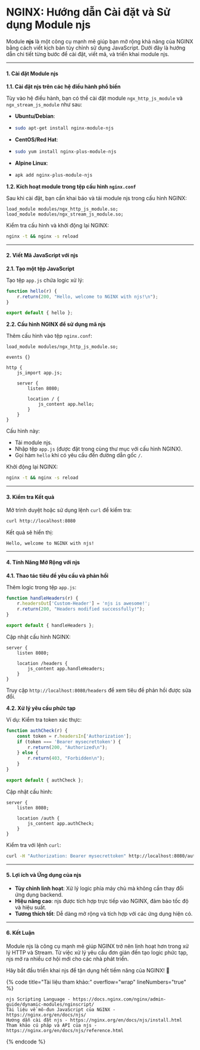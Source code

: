 # NGINX: Hướng dẫn Cài đặt và Sử dụng Module njs

Module **njs** là một công cụ mạnh mẽ giúp bạn mở rộng khả năng của NGINX bằng cách viết kịch bản tùy chỉnh sử dụng JavaScript. Dưới đây là hướng dẫn chi tiết từng bước để cài đặt, viết mã, và triển khai module njs.

***

#### 1. **Cài đặt Module njs**

**1.1. Cài đặt njs trên các hệ điều hành phổ biến**

Tùy vào hệ điều hành, bạn có thể cài đặt module `ngx_http_js_module` và `ngx_stream_js_module` như sau:

* **Ubuntu/Debian**:
* ```bash
  sudo apt-get install nginx-module-njs
  ```
* **CentOS/Red Hat**:
* ```bash
  sudo yum install nginx-plus-module-njs
  ```
* **Alpine Linux**:
* ```bash
  apk add nginx-plus-module-njs
  ```

**1.2. Kích hoạt module trong tệp cấu hình `nginx.conf`**

Sau khi cài đặt, bạn cần khai báo và tải module njs trong cấu hình NGINX:

```nginx
load_module modules/ngx_http_js_module.so;
load_module modules/ngx_stream_js_module.so;
```

Kiểm tra cấu hình và khởi động lại NGINX:

```bash
nginx -t && nginx -s reload
```

***

#### 2. **Viết Mã JavaScript với njs**

**2.1. Tạo một tệp JavaScript**

Tạo tệp `app.js` chứa logic xử lý:

```javascript
function hello(r) {
    r.return(200, "Hello, welcome to NGINX with njs!\n");
}

export default { hello };
```

**2.2. Cấu hình NGINX để sử dụng mã njs**

Thêm cấu hình vào tệp `nginx.conf`:

```nginx
load_module modules/ngx_http_js_module.so;

events {}

http {
    js_import app.js;

    server {
        listen 8080;

        location / {
            js_content app.hello;
        }
    }
}
```

Cấu hình này:

* Tải module njs.
* Nhập tệp `app.js` (được đặt trong cùng thư mục với cấu hình NGINX).
* Gọi hàm `hello` khi có yêu cầu đến đường dẫn gốc `/`.

Khởi động lại NGINX:

```bash
nginx -t && nginx -s reload
```

***

#### 3. **Kiểm tra Kết quả**

Mở trình duyệt hoặc sử dụng lệnh `curl` để kiểm tra:

```bash
curl http://localhost:8080
```

Kết quả sẽ hiển thị:

```vbnet
Hello, welcome to NGINX with njs!
```

***

#### 4. **Tính Năng Mở Rộng với njs**

**4.1. Thao tác tiêu đề yêu cầu và phản hồi**

Thêm logic trong tệp `app.js`:

```javascript
function handleHeaders(r) {
    r.headersOut['Custom-Header'] = 'njs is awesome!';
    r.return(200, "Headers modified successfully!");
}

export default { handleHeaders };
```

Cập nhật cấu hình NGINX:

```nginx
server {
    listen 8080;

    location /headers {
        js_content app.handleHeaders;
    }
}
```

Truy cập `http://localhost:8080/headers` để xem tiêu đề phản hồi được sửa đổi.

**4.2. Xử lý yêu cầu phức tạp**

Ví dụ: Kiểm tra token xác thực:

```javascript
function authCheck(r) {
    const token = r.headersIn['Authorization'];
    if (token === 'Bearer mysecrettoken') {
        r.return(200, "Authorized\n");
    } else {
        r.return(403, "Forbidden\n");
    }
}

export default { authCheck };
```

Cập nhật cấu hình:

```nginx
server {
    listen 8080;

    location /auth {
        js_content app.authCheck;
    }
}
```

Kiểm tra với lệnh `curl`:

```bash
curl -H "Authorization: Bearer mysecrettoken" http://localhost:8080/auth
```

***

#### 5. **Lợi ích và Ứng dụng của njs**

* **Tùy chỉnh linh hoạt**: Xử lý logic phía máy chủ mà không cần thay đổi ứng dụng backend.
* **Hiệu năng cao**: njs được tích hợp trực tiếp vào NGINX, đảm bảo tốc độ và hiệu suất.
* **Tương thích tốt**: Dễ dàng mở rộng và tích hợp với các ứng dụng hiện có.

***

#### 6. **Kết Luận**

Module njs là công cụ mạnh mẽ giúp NGINX trở nên linh hoạt hơn trong xử lý HTTP và Stream. Từ việc xử lý yêu cầu đơn giản đến tạo logic phức tạp, njs mở ra nhiều cơ hội mới cho các nhà phát triển.

Hãy bắt đầu triển khai njs để tận dụng hết tiềm năng của NGINX! 🎉

{% code title="Tài liệu tham khảo:" overflow="wrap" lineNumbers="true" %}
```http
njs Scripting Language - https://docs.nginx.com/nginx/admin-guide/dynamic-modules/nginscript/
Tài liệu về mô-đun JavaScript của NGINX - https://nginx.org/en/docs/njs/
Hướng dẫn cài đặt njs - https://nginx.org/en/docs/njs/install.html
Tham khảo cú pháp và API của njs - https://nginx.org/en/docs/njs/reference.html
```
{% endcode %}

